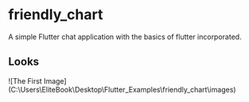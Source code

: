 # friendly_chart
 A simple Flutter chat application with the basics of flutter incorporated.
 
 ## Looks
 
![The First Image] (C:\Users\EliteBook\Desktop\Flutter_Examples\friendly_chart\images)